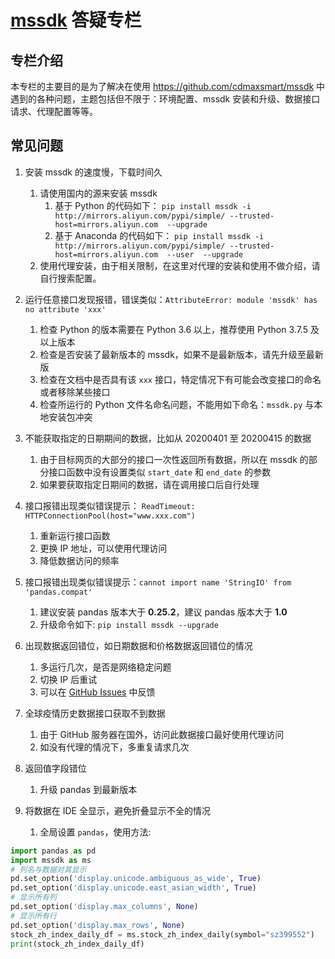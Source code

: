 # [mssdk](https://github.com/cdmaxsmart/mssdk) 答疑专栏

## 专栏介绍

本专栏的主要目的是为了解决在使用 https://github.com/cdmaxsmart/mssdk 中遇到的各种问题，主题包括但不限于：环境配置、mssdk 安装和升级、数据接口请求、代理配置等等。

## 常见问题

1. 安装 mssdk 的速度慢，下载时间久

   1. 请使用国内的源来安装 mssdk
      1. 基于 Python 的代码如下：
```pip install mssdk -i http://mirrors.aliyun.com/pypi/simple/ --trusted-host=mirrors.aliyun.com  --upgrade ```
      2. 基于 Anaconda 的代码如下：
```pip install mssdk -i http://mirrors.aliyun.com/pypi/simple/ --trusted-host=mirrors.aliyun.com  --user  --upgrade```
   2. 使用代理安装，由于相关限制，在这里对代理的安装和使用不做介绍，请自行搜索配置。

2. 运行任意接口发现报错，错误类似：`AttributeError: module 'mssdk' has no attribute 'xxx'`

   1. 检查 Python 的版本需要在 Python 3.6 以上，推荐使用 Python 3.7.5 及以上版本
   2. 检查是否安装了最新版本的 mssdk，如果不是最新版本，请先升级至最新版
   3. 检查在文档中是否具有该 `xxx` 接口，特定情况下有可能会改变接口的命名或者移除某些接口
   4. 检查所运行的 Python 文件名命名问题，不能用如下命名：`mssdk.py` 与本地安装包冲突

3. 不能获取指定的日期期间的数据，比如从 20200401 至 20200415 的数据

   1. 由于目标网页的大部分的接口一次性返回所有数据，所以在 mssdk 的部分接口函数中没有设置类似 `start_date` 和 `end_date` 的参数
   2. 如果要获取指定日期间的数据，请在调用接口后自行处理

4. 接口报错出现类似错误提示： `ReadTimeout: HTTPConnectionPool(host="www.xxx.com")` 

   1. 重新运行接口函数
   2. 更换 IP 地址，可以使用代理访问
   3. 降低数据访问的频率

5. 接口报错出现类似错误提示：`cannot import name 'StringIO' from 'pandas.compat'`

   1. 建议安装 pandas 版本大于 **0.25.2**，建议 pandas 版本大于 **1.0**
   2. 升级命令如下: `pip install mssdk --upgrade`

6. 出现数据返回错位，如日期数据和价格数据返回错位的情况

   1. 多运行几次，是否是网络稳定问题
   2. 切换 IP 后重试
   3. 可以在 [GitHub Issues](https://github.com/cdmaxsmart/mssdk) 中反馈

7. 全球疫情历史数据接口获取不到数据
    
   1. 由于 GitHub 服务器在国外，访问此数据接口最好使用代理访问
   2. 如没有代理的情况下，多重复请求几次
   
8. 返回值字段错位
    
   1. 升级 pandas 到最新版本

9. 将数据在 IDE 全显示，避免折叠显示不全的情况

    1. 全局设置 `pandas`，使用方法: 
```python
import pandas as pd
import mssdk as ms
# 列名与数据对其显示
pd.set_option('display.unicode.ambiguous_as_wide', True)
pd.set_option('display.unicode.east_asian_width', True)
# 显示所有列
pd.set_option('display.max_columns', None)
# 显示所有行
pd.set_option('display.max_rows', None)
stock_zh_index_daily_df = ms.stock_zh_index_daily(symbol="sz399552")
print(stock_zh_index_daily_df)
```
